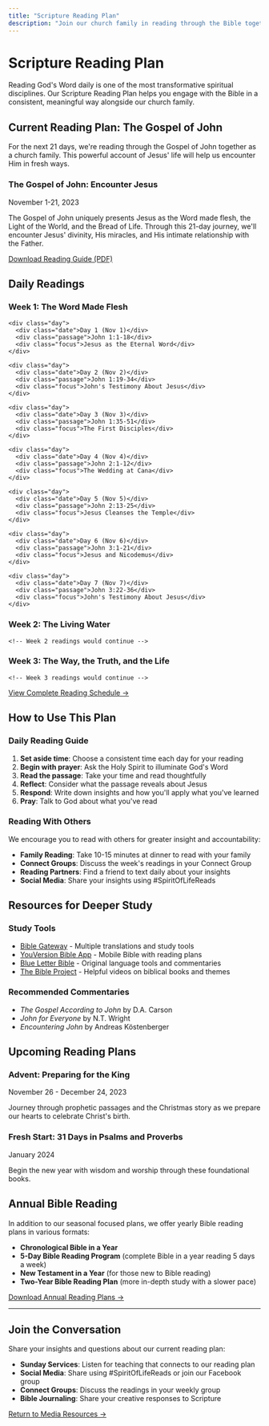 ```yaml
---
title: "Scripture Reading Plan"
description: "Join our church family in reading through the Bible together with our daily Scripture reading plan."
---
```


# Scripture Reading Plan

Reading God's Word daily is one of the most transformative spiritual disciplines. Our Scripture Reading Plan helps you engage with the Bible in a consistent, meaningful way alongside our church family.

## Current Reading Plan: The Gospel of John

For the next 21 days, we're reading through the Gospel of John together as a church family. This powerful account of Jesus' life will help us encounter Him in fresh ways.

<div class="plan-card">
  <div class="plan-info">
    <h3>The Gospel of John: Encounter Jesus</h3>
    <p class="dates">November 1-21, 2023</p>
    <p class="description">The Gospel of John uniquely presents Jesus as the Word made flesh, the Light of the World, and the Bread of Life. Through this 21-day journey, we'll encounter Jesus' divinity, His miracles, and His intimate relationship with the Father.</p>
    <a href="#" class="button">Download Reading Guide (PDF)</a>
  </div>
</div>

## Daily Readings

<div class="reading-calendar">
  <div class="week">
    <h3>Week 1: The Word Made Flesh</h3>
    
    <div class="day">
      <div class="date">Day 1 (Nov 1)</div>
      <div class="passage">John 1:1-18</div>
      <div class="focus">Jesus as the Eternal Word</div>
    </div>
    
    <div class="day">
      <div class="date">Day 2 (Nov 2)</div>
      <div class="passage">John 1:19-34</div>
      <div class="focus">John's Testimony About Jesus</div>
    </div>
    
    <div class="day">
      <div class="date">Day 3 (Nov 3)</div>
      <div class="passage">John 1:35-51</div>
      <div class="focus">The First Disciples</div>
    </div>
    
    <div class="day">
      <div class="date">Day 4 (Nov 4)</div>
      <div class="passage">John 2:1-12</div>
      <div class="focus">The Wedding at Cana</div>
    </div>
    
    <div class="day">
      <div class="date">Day 5 (Nov 5)</div>
      <div class="passage">John 2:13-25</div>
      <div class="focus">Jesus Cleanses the Temple</div>
    </div>
    
    <div class="day">
      <div class="date">Day 6 (Nov 6)</div>
      <div class="passage">John 3:1-21</div>
      <div class="focus">Jesus and Nicodemus</div>
    </div>
    
    <div class="day">
      <div class="date">Day 7 (Nov 7)</div>
      <div class="passage">John 3:22-36</div>
      <div class="focus">John's Testimony About Jesus</div>
    </div>
  </div>
  
  <div class="week">
    <h3>Week 2: The Living Water</h3>
    
    <!-- Week 2 readings would continue -->
  </div>
  
  <div class="week">
    <h3>Week 3: The Way, the Truth, and the Life</h3>
    
    <!-- Week 3 readings would continue -->
  </div>
</div>

[View Complete Reading Schedule →](#)

## How to Use This Plan

### Daily Reading Guide

1. **Set aside time**: Choose a consistent time each day for your reading
2. **Begin with prayer**: Ask the Holy Spirit to illuminate God's Word
3. **Read the passage**: Take your time and read thoughtfully
4. **Reflect**: Consider what the passage reveals about Jesus
5. **Respond**: Write down insights and how you'll apply what you've learned
6. **Pray**: Talk to God about what you've read

### Reading With Others

We encourage you to read with others for greater insight and accountability:

- **Family Reading**: Take 10-15 minutes at dinner to read with your family
- **Connect Groups**: Discuss the week's readings in your Connect Group
- **Reading Partners**: Find a friend to text daily about your insights
- **Social Media**: Share your insights using #SpiritOfLifeReads

## Resources for Deeper Study

### Study Tools

- [Bible Gateway](https://www.biblegateway.com/) - Multiple translations and study tools
- [YouVersion Bible App](https://www.youversion.com/) - Mobile Bible with reading plans
- [Blue Letter Bible](https://www.blueletterbible.org/) - Original language tools and commentaries
- [The Bible Project](https://bibleproject.com/) - Helpful videos on biblical books and themes

### Recommended Commentaries

- *The Gospel According to John* by D.A. Carson
- *John for Everyone* by N.T. Wright
- *Encountering John* by Andreas Köstenberger

## Upcoming Reading Plans

<div class="upcoming-plans">
  <div class="plan-card upcoming">
    <div class="plan-info">
      <h3>Advent: Preparing for the King</h3>
      <p class="dates">November 26 - December 24, 2023</p>
      <p class="description">Journey through prophetic passages and the Christmas story as we prepare our hearts to celebrate Christ's birth.</p>
    </div>
  </div>
  
  <div class="plan-card upcoming">
    <div class="plan-info">
      <h3>Fresh Start: 31 Days in Psalms and Proverbs</h3>
      <p class="dates">January 2024</p>
      <p class="description">Begin the new year with wisdom and worship through these foundational books.</p>
    </div>
  </div>
</div>

## Annual Bible Reading

In addition to our seasonal focused plans, we offer yearly Bible reading plans in various formats:

- **Chronological Bible in a Year**
- **5-Day Bible Reading Program** (complete Bible in a year reading 5 days a week)
- **New Testament in a Year** (for those new to Bible reading)
- **Two-Year Bible Reading Plan** (more in-depth study with a slower pace)

[Download Annual Reading Plans →](#)

---

## Join the Conversation

Share your insights and questions about our current reading plan:

- **Sunday Services**: Listen for teaching that connects to our reading plan
- **Social Media**: Share using #SpiritOfLifeReads or join our Facebook group
- **Connect Groups**: Discuss the readings in your weekly group
- **Bible Journaling**: Share your creative responses to Scripture

[Return to Media Resources →](/media) 